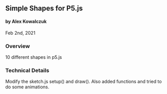 ## Simple Shapes for P5.js
#### by Alex Kowalczuk
Feb 2nd, 2021


### Overview
10 different shapes in p5.js

### Technical Details

Modify the sketch.js setup() and draw(). Also added functions and tried to do some animations.